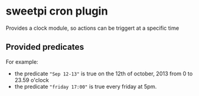 sweetpi cron plugin
===================
Provides a clock module, so actions can be triggert at a specific time

Provided predicates
-------------------
For example:

 * the predicate `"Sep 12-13"` is true on the 12th of october, 2013 from 0 to 
   23.59 o'clock 
 * the predicate `"friday 17:00"` is true every friday at 5pm.

